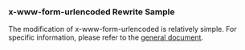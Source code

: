 ### x-www-form-urlencoded Rewrite Sample

The modification of x-www-form-urlencoded is relatively simple. For specific information, please refer to the [general document](https://ximlu.github.io/hodor/rewrite_en.html).
